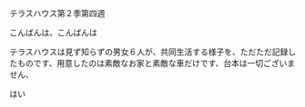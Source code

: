 テラスハウス第２季第四週

こんばんは、こんばんは

テラスハウスは見ず知らずの男女６人が、共同生活する様子を、ただただ記録したものです、用意したのは素敵なお家と素敵な車だけです、台本は一切ございません、

はい

